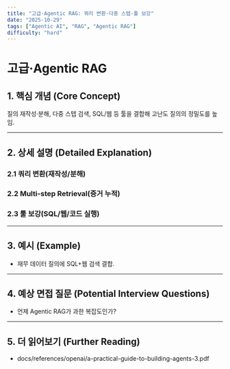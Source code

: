 ```yaml
---
title: "고급·Agentic RAG: 쿼리 변환·다중 스텝·툴 보강"
date: "2025-10-29"
tags: ["Agentic AI", "RAG", "Agentic RAG"]
difficulty: "hard"
---
```


# 고급·Agentic RAG

## 1. 핵심 개념 (Core Concept)

질의 재작성·분해, 다중 스텝 검색, SQL/웹 등 툴을 결합해 고난도 질의의 정밀도를 높임.

---

## 2. 상세 설명 (Detailed Explanation)

### 2.1 쿼리 변환(재작성/분해)
### 2.2 Multi-step Retrieval(증거 누적)
### 2.3 툴 보강(SQL/웹/코드 실행)

---

## 3. 예시 (Example)

- 재무 데이터 질의에 SQL+웹 검색 결합.

---

## 4. 예상 면접 질문 (Potential Interview Questions)

- 언제 Agentic RAG가 과한 복잡도인가?

---

## 5. 더 읽어보기 (Further Reading)

- docs/references/openai/a-practical-guide-to-building-agents-3.pdf

